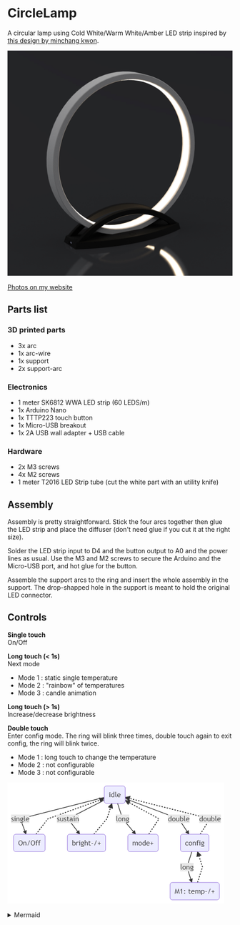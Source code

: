 # CircleLamp

A circular lamp using Cold White/Warm White/Amber LED strip inspired by [this design by minchang kwon](https://www.thingiverse.com/thing:4659384).

![render](Images/render.jpg)

[Photos on my website](https://galerie.strangeplanet.fr/index.php?/category/203)

## Parts list

### 3D printed parts

- 3x arc
- 1x arc-wire
- 1x support
- 2x support-arc

### Electronics

- 1 meter SK6812 WWA LED strip (60 LEDS/m)
- 1x Arduino Nano
- 1x TTTP223 touch button
- 1x Micro-USB breakout
- 1x 2A USB wall adapter + USB cable

### Hardware

- 2x M3 screws
- 4x M2 screws
- 1 meter T2016 LED Strip tube (cut the white part with an utility knife)

## Assembly

Assembly is pretty straightforward. Stick the four arcs together then glue the LED strip and place the diffuser (don't need glue if you cut it at the right size).

Solder the LED strip input to D4 and the button output to A0 and the power lines as usual. Use the M3 and M2 screws to secure the Arduino and the Micro-USB port, and hot glue for the button.

Assemble the support arcs to the ring and insert the whole assembly in the support. The drop-shapped hole in the support is meant to hold the original LED connector.

## Controls

**Single touch**  
On/Off

**Long touch (< 1s)**  
Next mode

- Mode 1 : static single temperature
- Mode 2 : "rainbow" of temperatures
- Mode 3 : candle animation

**Long touch (> 1s)**  
Increase/decrease brightness

**Double touch**  
Enter config mode. The ring will blink three times, double touch again to exit config, the ring will blink twice.

- Mode 1 : long touch to change the temperature
- Mode 2 : not configurable
- Mode 3 : not configurable

![controls](Images/controls.png)

<details> 
  <summary>Mermaid</summary>
  
```mermaid
graph TD
  A(idle)
  B(On/Off)
  C(bright-/+)
  D(mode+)
  E(config)
  F(M1: temp-/+)
  A -->|single| B
  B -.-> A
  A -->|sustain| C
  C -.-> A
  A -->|long| D
  D -.-> A
  A -->|double| E
  E -.->|double| A
  E -->|long| F
  F -.-> E
```

</details>
